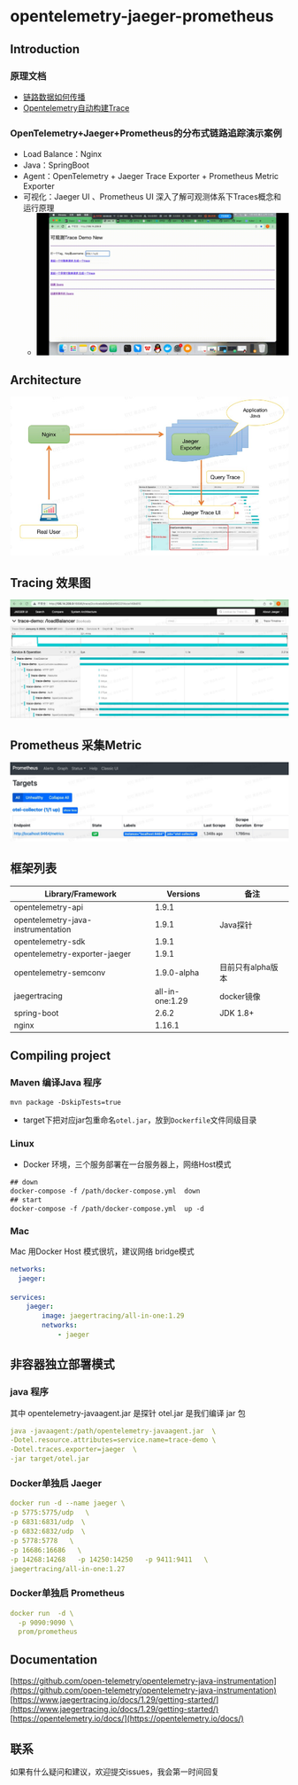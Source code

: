<a name="wSh88"></a>
# opentelemetry-jaeger-prometheus
<a name="XGdFY"></a>
## Introduction
### 原理文档
- [链路数据如何传播](./docs/链路数据如何传播%20.md)
- [Opentelemetry自动构建Trace](./docs/自动构建.md)
### OpenTelemetry+Jaeger+Prometheus的分布式链路追踪演示案例
- Load Balance：Nginx
- Java：SpringBoot 
- Agent：OpenTelemetry +  Jaeger Trace Exporter  + Prometheus Metric Exporter
- 可视化：Jaeger UI 、Prometheus UI
深入了解可观测体系下Traces概念和运行原理<br />
  - ![Alt Text](./assets/introduce.gif)
 
## Architecture 
![image.png](./docs/arc.png#clientId=u2d91e3eb-f650-4&crop=0&crop=0&crop=1&crop=1&from=paste&height=411&id=u431635f7&margin=%5Bobject%20Object%5D&name=image.png&originHeight=546&originWidth=960&originalType=binary&ratio=1&rotation=0&showTitle=false&size=259252&status=done&style=none&taskId=ud0e6f27d-1853-4f67-ba14-bcc120aff61&title=&width=723)
<a name="cqdhz"></a>
## Tracing 效果图
 ![image.png](./docs/trace.png#clientId=u58d1f88b-2c01-4&crop=0&crop=0&crop=1&crop=1&from=paste&height=310&id=ucb9dec40&margin=%5Bobject%20Object%5D&name=image.png&originHeight=609&originWidth=1439&originalType=binary&ratio=1&rotation=0&showTitle=false&size=356007&status=done&style=none&taskId=uf76b343d-c5d3-4a5f-bb95-3abc4cab5a3&title=&width=732)
## Prometheus 采集Metric 
 ![prometheus.jpg](./assets/prometheus.jpg)
## 框架列表
| **Library/Framework** | **Versions** | **备注** |
| --- | --- | --- |
| opentelemetry-api | 1.9.1 | ​<br /> |
| opentelemetry-java-instrumentation | 1.9.1 | Java探针 |
| opentelemetry-sdk | 1.9.1 | ​<br /> |
| opentelemetry-exporter-jaeger | 1.9.1 |  |
| opentelemetry-semconv | 1.9.0-alpha | 目前只有alpha版本 |
| jaegertracing | all-in-one:1.29 | docker镜像 |
| spring-boot | 2.6.2 | JDK 1.8+ |
| nginx | 1.16.1 |  |
<a name="tfZIA"></a>
## Compiling project
<a name="KDdV7"></a>
### Maven 编译Java 程序
```shell
mvn package -DskipTests=true
```
  - target下把对应jar包重命名`otel.jar`，放到`Dockerfile`文件同级目录
### Linux 
  - Docker 环境，三个服务部署在一台服务器上，网络Host模式
```shell
## down
docker-compose -f /path/docker-compose.yml  down
## start
docker-compose -f /path/docker-compose.yml  up -d
```
<a name="Je6W1"></a>
### Mac
Mac 用Docker Host 模式很坑，建议网络 bridge模式
```yaml
networks:
  jaeger:
  
services: 
    jaeger:
        image: jaegertracing/all-in-one:1.29
        networks:
            - jaeger
```

## 非容器独立部署模式 
### java 程序
其中 opentelemetry-javaagent.jar 是探针 otel.jar 是我们编译 jar 包
```yaml
java -javaagent:/path/opentelemetry-javaagent.jar  \
-Dotel.resource.attributes=service.name=trace-demo \
-Dotel.traces.exporter=jaeger  \
-jar target/otel.jar
```
### Docker单独启 Jaeger
```yaml
docker run -d --name jaeger \
-p 5775:5775/udp   \
-p 6831:6831/udp  \
-p 6832:6832/udp  \
-p 5778:5778   \
-p 16686:16686   \
-p 14268:14268   -p 14250:14250   -p 9411:9411   \
jaegertracing/all-in-one:1.27
```
### Docker单独启 Prometheus
```yaml
docker run  -d \
  -p 9090:9090 \
  prom/prometheus
```
<a name="T6DHp"></a>
## Documentation 
[https://github.com/open-telemetry/opentelemetry-java-instrumentation](https://github.com/open-telemetry/opentelemetry-java-instrumentation)<br />[https://www.jaegertracing.io/docs/1.29/getting-started/](https://www.jaegertracing.io/docs/1.29/getting-started/)<br />[https://opentelemetry.io/docs/](https://opentelemetry.io/docs/)
## 联系
如果有什么疑问和建议，欢迎提交issues，我会第一时间回复
